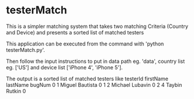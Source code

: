 # testerMatch
This is a simpler matching system that takes two matching Criteria (Country and Device) and presents a sorted list of matched testers

This application can be executed from the command with 'python testerMatch.py'.

Then follow the input instructions to put in data path eg. 'data', country list eg. ['US'] and device list ['iPhone 4', 'iPhone 5'].

The output is a sorted list of matched testers like
   testerId firstName  lastName  bugNum
0         1    Miguel  Bautista       0
1         2   Michael   Lubavin       0
2         4    Taybin    Rutkin       0
